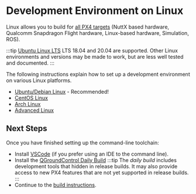 # Development Environment on Linux

Linux allows you to build for [all PX4 targets](../dev_setup/dev_env.md#supported-targets) (NuttX based hardware, Qualcomm Snapdragon Flight hardware, Linux-based hardware, Simulation, ROS).

:::tip
[Ubuntu Linux LTS](../dev_setup/dev_env_linux_ubuntu.md) LTS 18.04 and 20.04 are supported.
Other Linux environments and versions may be made to work, but are less well tested and documented.
:::

The following instructions explain how to set up a development environment on various Linux platforms.

* [Ubuntu/Debian Linux](../dev_setup/dev_env_linux_ubuntu.md) - Recommended!
* [CentOS Linux](../dev_setup/dev_env_linux_centos.md)
* [Arch Linux](../dev_setup/dev_env_linux_arch.md)
* [Advanced Linux](../dev_setup/dev_env_advanced_linux.md)


## Next Steps

Once you have finished setting up the command-line toolchain:
- Install [VSCode](../dev_setup/vscode.md) (if you prefer using an IDE to the command line).
- Install the [QGroundControl Daily Build](https://docs.qgroundcontrol.com/en/releases/daily_builds.html)
  :::tip
  The *daily build* includes development tools that hidden in release builds.
  It may also provide access to new PX4 features that are not yet supported in release builds.
  :::
- Continue to the [build instructions](../dev_setup/building_px4.md).